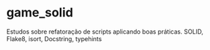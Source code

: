 # game_solid
Estudos sobre refatoração de scripts aplicando boas práticas. SOLID, Flake8, isort, Docstring, typehints
